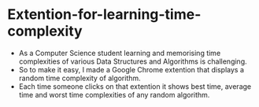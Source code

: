 # Extention-for-learning-time-complexity

* As a Computer Science student learning and memorising time complexities of various Data Structures and Algorithms is challenging.
* So to make it easy, I made a Google Chrome extention that displays a random time complexity of algorithm.
* Each time someone clicks on that extention it shows best time, average time and worst time complexities of any random algorithm.
